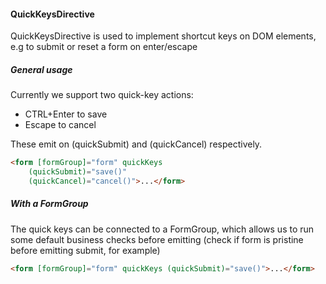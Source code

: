 #### QuickKeysDirective
QuickKeysDirective is used to implement shortcut keys on DOM elements, e.g to submit or reset a form on enter/escape

##### General usage
Currently we support two quick-key actions:
 * CTRL+Enter to save
 * Escape to cancel

These emit on (quickSubmit) and (quickCancel) respectively.

```html
<form [formGroup]="form" quickKeys 
    (quickSubmit)="save()"
    (quickCancel)="cancel()">...</form>
```

##### With a FormGroup
The quick keys can be connected to a FormGroup, which allows us to run some default business checks before emitting (check if form is pristine before emitting submit, for example)

```html
<form [formGroup]="form" quickKeys (quickSubmit)="save()">...</form>
```
